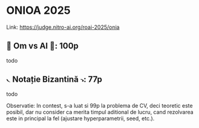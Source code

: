 # ONIOA 2025

Link: https://judge.nitro-ai.org/roai-2025/onia

## 🧔 Om vs AI 🤖: 100p

todo

## 𝁘 Notație Bizantină 𝁑: 77p

todo

Observatie: In contest, s-a luat si 99p la problema de CV, deci teoretic este posibil, dar nu consider ca merita timpul aditional de lucru, cand rezolvarea este in principal la fel (ajustare hyperparametrii, seed, etc.).
